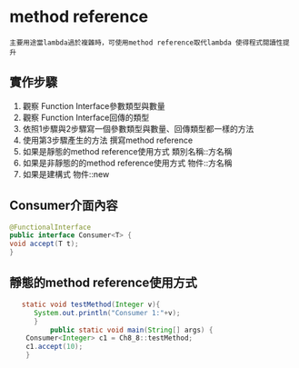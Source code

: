 # method reference
```主要用途當lambda過於複雜時，可使用method reference取代lambda 使得程式閱讀性提升```
## 實作步驟
1. 觀察 Function Interface參數類型與數量
2. 觀察 Function Interface回傳的類型
3. 依照1步驟與2步驟寫一個參數類型與數量、回傳類型都一樣的方法
4. 使用第3步驟產生的方法 撰寫method reference
5. 如果是靜態的method reference使用方式 類別名稱::方名稱
6. 如果是非靜態的的method reference使用方式 物件::方名稱
7. 如果是建構式 物件::new
## Consumer介面內容
```java
@FunctionalInterface
public interface Consumer<T> {
void accept(T t);
}
```
## 靜態的method reference使用方式
```java
   static void testMethod(Integer v){
	  System.out.println("Consumer 1:"+v);
      }
          public static void main(String[] args) {
	Consumer<Integer> c1 = Ch8_8::testMethod;
	c1.accept(10);
    }
```
